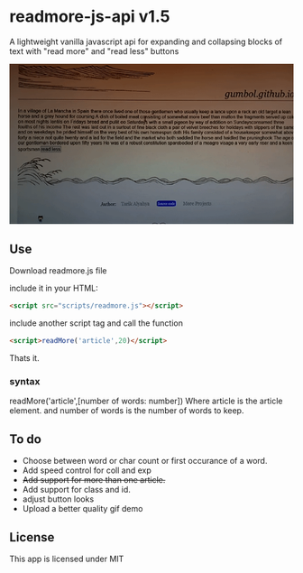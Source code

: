 # readmore-js-api v1.5

A lightweight vanilla javascript api for expanding and collapsing blocks of text with "read more" and "read less" buttons

![demo gif](https://github.com/gumbol/Read-more.js/blob/main/images/readmore-demo.gif)


## Use

Download readmore.js file

include it in your HTML:
```html
<script src="scripts/readmore.js"></script>
```
include another script tag and call the function
```html
<script>readMore('article',20)</script>
```
Thats it.

### syntax
readMore('article',[number of words: number])
Where article is the article element. and number of words is the number of words to keep.

## To do

- Choose between word or char count or first occurance of a word.
- Add speed control for coll and exp
- ~~Add support for more than one article.~~
- Add support for class and id.
- adjust button looks
- Upload a better quality gif demo

## License
This app is licensed under MIT
